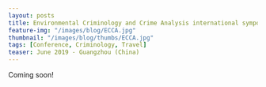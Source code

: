 ```yaml
---
layout: posts
title: Environmental Criminology and Crime Analysis international symposium
feature-img: "/images/blog/ECCA.jpg"
thumbnail: "/images/blog/thumbs/ECCA.jpg"
tags: [Conference, Criminology, Travel]
teaser: June 2019 - Guangzhou (China)
---
```



Coming soon!


